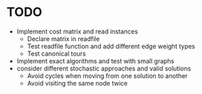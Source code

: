 # TODO

* Implement cost matrix and read instances
	* Declare matrix in readfile
	* Test readfile function and add different edge weight types
	* Test canonical tours
* Implement exact algorithms and test with small graphs
* consider different stochastic approaches and valid solutions
	* Avoid cycles when moving from one solution to another
	* Avoid visiting the same node twice

